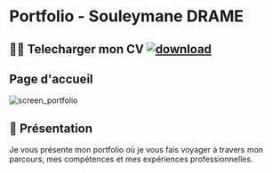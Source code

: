 # Portfolio - Souleymane DRAME


##  🧑‍🚀  Telecharger mon CV [![download](https://github.com/Soulman2131/portfolio/assets/109850920/b7ef02e3-36ef-4bef-9e3c-39496702dd43)](https://soulman2131.github.io/cvita)

## Page d'accueil
![screen_portfolio](https://github.com/Soulman2131/portfolio/assets/109850920/0518d168-4cdf-45b6-bf22-cbb3c2f842b8)


## 🧞 Présentation
Je vous présente mon portfolio où je vous fais voyager à travers mon parcours, mes compétences et mes expériences professionnelles.


